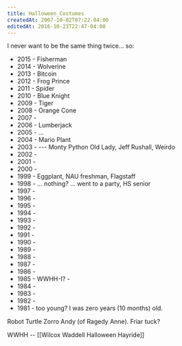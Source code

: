 ```yaml
---
title: Halloween_Costumes
createdAt: 2007-10-02T07:22-04:00
editedAt: 2016-10-23T22:47-04:00
---
```


I never want to be the same thing twice... so:

* 2015 - Fisherman
* 2014 - Wolverine
* 2013 - Bitcoin
* 2012 - Frog Prince
* 2011 - Spider
* 2010 - Blue Knight
* 2009 - Tiger
* 2008 - Orange Cone
* 2007 -
* 2006 - Lumberjack
* 2005 - ... 
* 2004 - Mario Plant
* 2003 -    --- Monty Python Old Lady, Jeff Rushall, Weirdo
* 2002 -
* 2001 -
* 2000 -
* 1999 - Eggplant, NAU freshman, Flagstaff
* 1998 - ... nothing? ... went to a party, HS senior
* 1997 -
* 1996 -
* 1995 - 
* 1994 - 
* 1993 - 
* 1992 - 
* 1991 - 
* 1990 - 
* 1989 - 
* 1988 - 
* 1987 - 
* 1986 - 
* 1985 - WWHH-I? - 
* 1984 - 
* 1983 - 
* 1982 - 
* 1981 - too young? I was zero years (10 months) old.

Robot
Turtle
Zorro
Andy (of Ragedy Anne).
Friar tuck?

WWHH -- [[Wilcox Waddell Halloween Hayride]]


